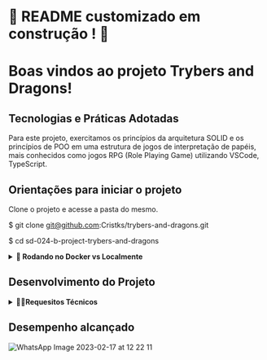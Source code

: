 # :construction: README customizado em construção ! :construction:
# Boas vindos ao  projeto Trybers and Dragons!






## Tecnologias e Práticas Adotadas
  
  Para este projeto, exercitamos os princípios da arquitetura SOLID e os princípios de POO em uma estrutura de jogos de interpretação de papéis, mais conhecidos como jogos RPG (Role Playing Game) utilizando VSCode, TypeScript.

  


## Orientações para iniciar o projeto

Clone o projeto e acesse a pasta do mesmo.

$ git clone git@github.com:Cristks/trybers-and-dragons.git

$ cd sd-024-b-project-trybers-and-dragons

<details>
  <summary><strong>🐋 Rodando no Docker vs Localmente</strong></summary><br />

  <details>
  <summary>Com Docker</summary>

  ```bash
  # Criar container
  $ docker-compose up -d

  # Abrir terminal interativo do container
  $ docker exec -it trybers_and_dragons bash

  # Instalar as dependências
  $ npm install

  # Iniciar o projeto
  $ npm start
  ```
</details>

<details>
  <summary>Sem Docker</summary>

  ```bash
  # Instalar as dependências
  $ npm install

  # Iniciar o projeto
  $ npm start
  ```
</details>
  </details>
  
  ## Desenvolvimento do Projeto
  
 <details>
    <summary><strong>👨‍💻Requesitos Técnicos</strong></summary><br />


  
  <details>
<summary><red>Requesitos obrigatórios<red></summary><br />  
 
  

✅ 1. Criar uma classe Race.

✅ 2. Criar classes que herdam de Race.

- ✅ 3. Crie a interface Energy.

- ✅ 4. Crie a classe Archetype.

- ✅ 5. Crie classes que herdam de Archetype.

- ✅ 6. Crie a interface Fighter.

- ✅ 7. Crie a classe Character.

- ✅ 8. Crie a interface SimpleFighter.

- ✅ 9. Crie a classe Monster.

- ✅ 10. Crie a classe PVP.
    </details>
  
<details>
  
<summary>Requesitos Bônus</summary><br /> 

- ✅ 11. Crie a classe PVE.

- ✅ 12. Crie a classe Dragon.

- ✅ 13. Crie objetos no arquivo index.
  </details>
  </details>
 
  ## Desempenho alcançado
 ![WhatsApp Image 2023-02-17 at 12 22 11](https://user-images.githubusercontent.com/106772807/219756911-65d97ad5-557c-41ea-8584-5d517d509ed4.jpeg)
 
